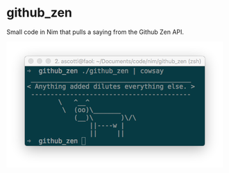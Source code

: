 # github_zen
Small code in Nim that pulls a saying from the Github Zen API.

![Cowsay Zen](https://raw.githubusercontent.com/amscotti/github_zen/master/github_zen.png)